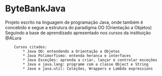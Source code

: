 # ByteBankJava

Projeto escrito na linguagem de programação Java, onde também é concebido e segue a estrutura do paradigma OO (Orientação a Objetos) Seguindo a base de aprendizado apresentado nos cursos da instituição @ALura

        Cursos citados:
            * Java OO: entendendo a Orientação a Objetos
            * Java Polimorfismo: entenda heranca e interfaces
            * Java Exceções: aprenda a criar, lançar e controlar exceções
            * Java e java.lang: programe com a classe Object e String
            * Java e java.util: Coleções, Wrappers e Lambda expressions